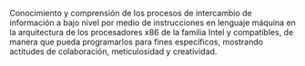Conocimiento y comprensión de los procesos de intercambio de información a bajo nivel por medio de instrucciones en lenguaje máquina en la arquitectura de los procesadores x86 de la familia Intel y compatibles, de manera que pueda programarlos para fines específicos, mostrando actitudes de colaboración, meticulosidad y creatividad.